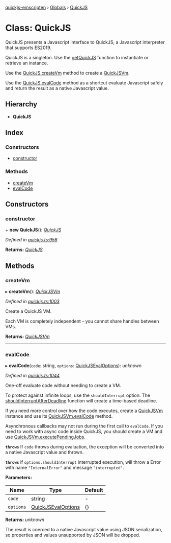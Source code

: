 [quickjs-emscripten](../README.md) › [Globals](../globals.md) › [QuickJS](quickjs.md)

# Class: QuickJS

QuickJS presents a Javascript interface to QuickJS, a Javascript interpreter that
supports ES2019.

QuickJS is a singleton. Use the [getQuickJS](../globals.md#getquickjs) function to instantiate
or retrieve an instance.

Use the [QuickJS.createVm](quickjs.md#createvm) method to create a [QuickJSVm](quickjsvm.md).

Use the [QuickJS.evalCode](quickjs.md#evalcode) method as a shortcut evaluate Javascript safely
and return the result as a native Javascript value.

## Hierarchy

* **QuickJS**

## Index

### Constructors

* [constructor](quickjs.md#constructor)

### Methods

* [createVm](quickjs.md#createvm)
* [evalCode](quickjs.md#evalcode)

## Constructors

###  constructor

\+ **new QuickJS**(): *[QuickJS](quickjs.md)*

*Defined in [quickjs.ts:956](https://github.com/justjake/quickjs-emscripten/blob/master/ts/quickjs.ts#L956)*

**Returns:** *[QuickJS](quickjs.md)*

## Methods

###  createVm

▸ **createVm**(): *[QuickJSVm](quickjsvm.md)*

*Defined in [quickjs.ts:1003](https://github.com/justjake/quickjs-emscripten/blob/master/ts/quickjs.ts#L1003)*

Create a QuickJS VM.

Each VM is completely independent - you cannot share handles between
VMs.

**Returns:** *[QuickJSVm](quickjsvm.md)*

___

###  evalCode

▸ **evalCode**(`code`: string, `options`: [QuickJSEvalOptions](../interfaces/quickjsevaloptions.md)): *unknown*

*Defined in [quickjs.ts:1044](https://github.com/justjake/quickjs-emscripten/blob/master/ts/quickjs.ts#L1044)*

One-off evaluate code without needing to create a VM.

To protect against infinite loops, use the `shouldInterrupt` option. The
[shouldInterruptAfterDeadline](../globals.md#shouldinterruptafterdeadline) function will create a time-based deadline.

If you need more control over how the code executes, create a
[QuickJSVm](quickjsvm.md) instance and use its [QuickJSVm.evalCode](quickjsvm.md#evalcode) method.

Asynchronous callbacks may not run during the first call to `evalCode`. If you need to
work with async code inside QuickJS, you should create a VM and use [QuickJSVm.executePendingJobs](quickjsvm.md#executependingjobs).

**`throws`** If `code` throws during evaluation, the exception will be
converted into a native Javascript value and thrown.

**`throws`** if `options.shouldInterrupt` interrupted execution, will throw a Error
with name `"InternalError"` and  message `"interrupted"`.

**Parameters:**

Name | Type | Default |
------ | ------ | ------ |
`code` | string | - |
`options` | [QuickJSEvalOptions](../interfaces/quickjsevaloptions.md) |  {} |

**Returns:** *unknown*

The result is coerced to a native Javascript value using JSON
serialization, so properties and values unsupported by JSON will be dropped.
